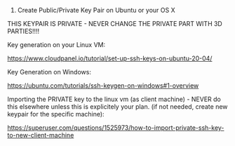 1. Create Public/Private Key Pair on Ubuntu or your OS X

THIS KEYPAIR IS PRIVATE - NEVER CHANGE THE PRIVATE PART WITH 3D PARTIES!!!!

Key generation on your Linux VM:

https://www.cloudpanel.io/tutorial/set-up-ssh-keys-on-ubuntu-20-04/

Key Generation on Windows:

https://ubuntu.com/tutorials/ssh-keygen-on-windows#1-overview


Importing the PRIVATE key to the linux vm (as client machine) - NEVER do this elsewhere unless this is explicitely your plan. (if not needed, create new keypair for the specific machine):

https://superuser.com/questions/1525973/how-to-import-private-ssh-key-to-new-client-machine



